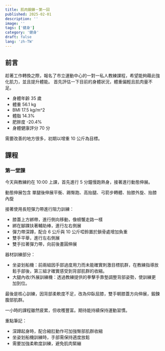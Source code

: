 ```yaml
---
title: 肌肉鍛鍊－第一回
published: 2025-02-01
description: ''
image: ''
tags: ['健身']
category: '健身'
draft: false
lang: 'zh-TW'
---
```


## 前言
趁著工作轉換之際，報名了市立運動中心的一對一私人教練課程，希望能夠藉此強化肌力，並且提升體能。
首先評估一下目前的身體狀況，體重偏輕且肌肉量不足。
  - 身體年齡 35 歲
  - 體重 56.1 kg
  - BMI 17.5 kg/m^2
  - 體脂 14.3%
  - 肥胖度 -20.4%
  - 身體健康評分 70 分

需要改善的地方很多，初期以增重 10 公斤為目標。

## 課程

### 第一堂課
今天與教練約在 10:00 上課，首先進行 5 分鐘慢跑熱身，接著進行動態伸展。

動態伸展包含 單腿後伸展平衡、踢臀跑、高抬腿、弓箭步轉體、抬膝外旋、抬膝內旋

接著使用長短彈力帶進行阻力訓練：
- 膝蓋上方綁帶，進行側向移動，像螃蟹走路一樣
- 綁在腳踝扶著輔助棒，進行左右側展
- 彈力帶深蹲，配合 6 公斤與 10 公斤啞鈴置於鎖骨處增加負重
- 雙手平舉，進行左右側展
- 雙手拉著彈力帶，向前後畫圓伸展

器材訓練部分：
- 坐姿划船機：前兩組因手部過度用力而未能確實刺激目標肌群，在教練指導放鬆手部後，第三組才確實感受到背部肌群的收縮。
- 大腿內收/外展訓練機：透過教練提供的拳擊手靠墊調整背部姿勢，使訓練更加到位。

最後是核心訓練，因背部柔軟度不足，改為仰臥屈膝，雙手朝膝蓋方向伸展，鍛鍊腹部肌群。

一小時的課程雖然疲累，但收穫豐富。期待能持續保持運動習慣。

重點筆記：
- 深蹲起身時，配合縮肛動作可加強臀部肌群收縮
- 坐姿划船機訓練時，手部需保持適度放鬆
- 需要加強柔軟度訓練，避免肌肉緊繃


